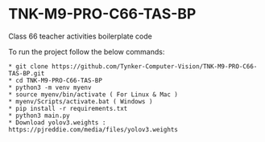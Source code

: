 # TNK-M9-PRO-C66-TAS-BP

Class 66 teacher activities boilerplate code

To run the project follow the below commands:

```
* git clone https://github.com/Tynker-Computer-Vision/TNK-M9-PRO-C66-TAS-BP.git
* cd TNK-M9-PRO-C66-TAS-BP
* python3 -m venv myenv
* source myenv/bin/activate ( For Linux & Mac )
* myenv/Scripts/activate.bat ( Windows )
* pip install -r requirements.txt
* python3 main.py
* Download yolov3.weights : https://pjreddie.com/media/files/yolov3.weights
```
